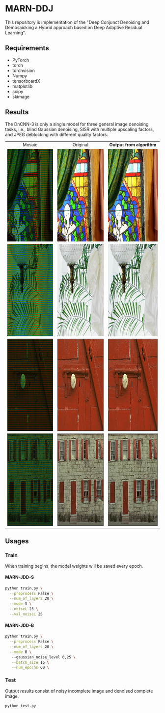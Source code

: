 # MARN-DDJ

This repository is implementation of the "Deep Conjunct Denoising and Demosaicking a Hybrid approach based on Deep Adaptive Residual Learning".

## Requirements
- PyTorch
- torch
- torchvision 
- Numpy
- tensorboardX 
- matplotlib
- scipy
- skimage


## Results

The DnCNN-3 is only a single model for three general image denoising tasks, i.e., blind Gaussian denoising, SISR with multiple upscaling factors, and JPEG deblocking with different quality factors.

<table>
    <tr>
        <td><center>Mosaic</center></td>
         <td><center>Original</center></td>
        <td><center><b>Output from algorithm</b></center></td>
    </tr>
    <tr>
    	<td>
    		<center><img src="./testdata/1.tif_mosaic.png" height="300"></center>
    	</td>
    	<td>
    		<center><img src="./testdata/1.tif_original.png" height="300"></center>
    	</td>
        <td>
    		<center><img src="./testdata/1.tif_output.png" height="300"></center>
    	</td>
    </tr>
       <tr>
    	<td>
    		<center><img src="./testdata/4.tif_mosaic.png" height="300"></center>
    	</td>
    	<td>
    		<center><img src="./testdata/4.tif_original.png" height="300"></center>
    	</td>
        <td>
    		<center><img src="./testdata/4.tif_output.png" height="300"></center>
    	</td>
    </tr>
        <tr>
    	<td>
    		<center><img src="./testdata/kodim02.png_mosaic.png" height="300"></center>
    	</td>
    	<td>
    		<center><img src="./testdata/kodim02.png_original.png" height="300"></center>
    	</td>
        <td>
    		<center><img src="./testdata/kodim02.png_output.png" height="300"></center>
    	</td>
    </tr>
        <tr>
    	<td>
    		<center><img src="./testdata/kodim01.png_mosaic.png" height="300"></center>
    	</td>
    	<td>
    		<center><img src="./testdata/kodim01.png_original.png" height="300"></center>
    	</td>
        <td>
    		<center><img src="./testdata/kodim01.png_output.png" height="300"></center>
    	</td>
    </tr>
</table>

## Usages

### Train

When training begins, the model weights will be saved every epoch. <br />

#### MARN-JDD-S

```bash
python train.py \
  --preprocess False \
  --num_of_layers 20 \
  --mode S \
  --noiseL 25 \
  --val_noiseL 25  
```

#### MARN-JDD-B

```bash
python train.py \
  --preprocess False \
  --num_of_layers 20 \
  --mode B \             
   --gaussian_noise_level 0,25 \
   --batch_size 16 \
   --num_epochs 60 \  
```

### Test

Output results consist of noisy incomplete image and denoised complete image.

```bash
python test.py              
```
